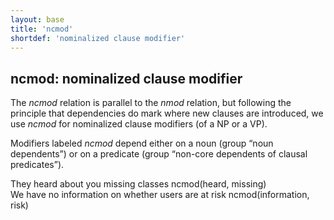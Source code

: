 ```yaml
---
layout: base
title: 'ncmod'
shortdef: 'nominalized clause modifier'
---
```


## ncmod: nominalized clause modifier

The *ncmod* relation is parallel to the *nmod* relation, but following the principle that dependencies do mark where new
clauses are introduced, we use *ncmod* for nominalized clause modifiers (of a NP or a VP).

Modifiers labeled *ncmod* depend either on a noun (group “noun dependents”) or on a predicate (group “non-core dependents of clausal predicates”).

<div class="sd-parse">
They heard about you missing classes
ncmod(heard, missing)
</div>

<div class="sd-parse">
We have no information on whether users are at risk
ncmod(information, risk)
</div>
